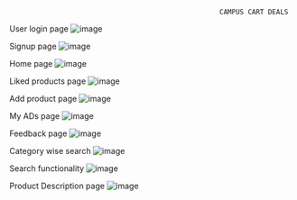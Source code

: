                                                         CAMPUS CART DEALS 
User login page
![image](https://github.com/user-attachments/assets/afa1823d-7e39-44c7-98fa-821ecfcb8ff7)

Signup page
![image](https://github.com/user-attachments/assets/481ce3bc-fe8e-46ec-9005-48c4ae193ee5)

Home page
![image](https://github.com/user-attachments/assets/a7ca0942-d6f4-4211-a3f3-c49495233c6e)

Liked products page
![image](https://github.com/user-attachments/assets/72282a5d-1875-47e8-982e-717e0335b5a8)

Add product page
![image](https://github.com/user-attachments/assets/bf972ee3-4386-4275-874c-775d176ee39e)

My ADs page
![image](https://github.com/user-attachments/assets/3c447d1b-9303-4233-b9d1-4f5c704227a8)

Feedback page
![image](https://github.com/user-attachments/assets/b231683a-29af-435d-9f1e-019c1a769f23)

Category wise search
![image](https://github.com/user-attachments/assets/6723ac86-65f1-476a-a55d-5b06df33af30)

Search functionality
![image](https://github.com/user-attachments/assets/08632790-56bd-4361-82d7-dd757798d25f)

Product Description page
![image](https://github.com/user-attachments/assets/bbb6affd-99c9-4a51-9424-5c3526c59583)








